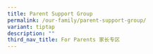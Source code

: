 ```yaml
---
title: Parent Support Group
permalink: /our-family/parent-support-group/
variant: tiptap
description: ""
third_nav_title: For Parents 家长专区
---
```

